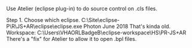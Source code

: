 Use Atelier (eclipse plug-in) to do source control on .cls files.

Step 1. Choose which eclipse.
C:\Site\eclipse-P\R\JS+AR\eclipse\eclipse.exe Photon June 2018
That's kinda old.
Workspace: C:\Users\VHAORLBadgeB\eclipse-workspace\HS\PR-JS+AR
There's a "fix" for Atelier to allow it to open .bpl files.


